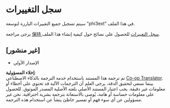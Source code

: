 <!--
CO_OP_TRANSLATOR_METADATA:
{
  "original_hash": "f27e920c85081d40ddb90607d7ceabd7",
  "translation_date": "2025-04-03T06:22:31+00:00",
  "source_file": "code\\07.Lab\\01\\Apple\\phi3ext\\CHANGELOG.md",
  "language_code": "ar"
}
-->
# سجل التغييرات

سيتم تسجيل جميع التغييرات البارزة لتوسعة "phi3ext" في هذا الملف.

يرجى مراجعة [保持 سجل التغييرات](http://keepachangelog.com/) للحصول على نصائح حول كيفية إنشاء هذا الملف.

## [غير منشور]

- الإصدار الأولي

**إخلاء المسؤولية**:  
تم ترجمة هذا المستند باستخدام خدمة الترجمة بالذكاء الاصطناعي [Co-op Translator](https://github.com/Azure/co-op-translator). بينما نسعى لتحقيق الدقة، يرجى العلم أن الترجمات الآلية قد تحتوي على أخطاء أو معلومات غير دقيقة. يجب اعتبار المستند الأصلي بلغته الأصلية المصدر الموثوق. للحصول على معلومات حساسة أو هامة، يُوصى بالاستعانة بترجمة بشرية احترافية. نحن غير مسؤولين عن أي سوء فهم أو تفسير خاطئ ينشأ عن استخدام هذه الترجمة.